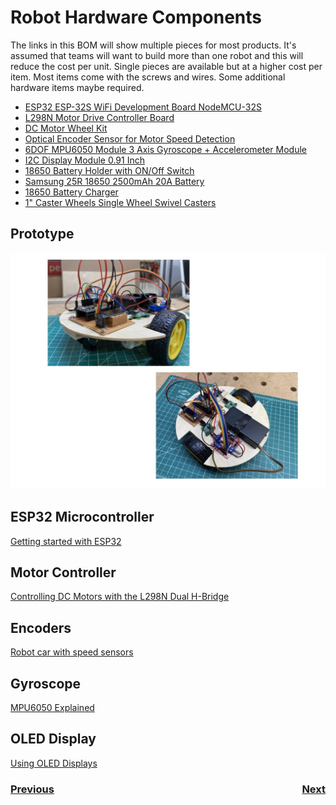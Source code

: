 # <a name="bom"></a>Robot Hardware Components
The links in this BOM will show multiple pieces for most products.  It's assumed that teams will want to build more than one robot and this will reduce the cost per unit. Single pieces are available but at a higher cost per item.  Most items come with the screws and wires. Some additional hardware items maybe required.
- [ESP32 ESP-32S WiFi Development Board NodeMCU-32S](https://www.amazon.com/dp/B086MGH7JV/?coliid=I25TTO5GWWP44Q&colid=18A3P3KX2X6RJ&psc=1&ref_=lv_ov_lig_dp_it)
- [L298N Motor Drive Controller Board](https://www.amazon.com/gp/product/B07PDDZM9L/ref=ppx_yo_dt_b_asin_title_o02_s00?ie=UTF8&psc=1)
- [DC Motor Wheel Kit](https://www.amazon.com/dp/B081W176PL/?coliid=I2H12T7AI2ENJS&colid=18A3P3KX2X6RJ&psc=1&ref_=lv_ov_lig_dp_it)
- [Optical Encoder Sensor for Motor Speed Detection](https://www.amazon.com/dp/B081W4KMHC/?coliid=I1OIKZCDSA96CD&colid=18A3P3KX2X6RJ&psc=1&ref_=lv_ov_lig_dp_it)
- [6DOF MPU6050 Module 3 Axis Gyroscope + Accelerometer Module](https://www.amazon.com/dp/B06XW9ZSC8/?coliid=I33S53IKDA4YTC&colid=18A3P3KX2X6RJ&psc=1&ref_=lv_ov_lig_dp_it)
- [I2C Display Module 0.91 Inch](https://www.amazon.com/dp/B08CDN5PSJ/?coliid=IPPZF5KYF3ZDQ&colid=18A3P3KX2X6RJ&psc=1&ref_=lv_ov_lig_dp_it)
- [18650 Battery Holder with ON/Off Switch](https://www.amazon.com/gp/product/B071DF4ZFG/ref=ppx_yo_dt_b_asin_title_o04_s00?ie=UTF8&psc=1)
- [Samsung 25R 18650 2500mAh 20A Battery](https://www.18650batterystore.com/18650-p/samsung-25r-18650.htm?gclid=CjwKCAjwkoz7BRBPEiwAeKw3q0UdWyndKWW0d0Z4SdPLWF9pgRI892BRPVXSbqOe6H6sriTIbdVDzhoC-gMQAvD_BwE)
- [18650 Battery Charger](https://www.amazon.com/EBL-Universal-Battery-Rechargeable-Batteries/dp/B07PRJRHHB/ref=sr_1_4?crid=3Q8MO89GSELLD&dchild=1&keywords=18650+charger&qid=1602111457&sprefix=18650+%2Caps%2C208&sr=8-4)
- [1" Caster Wheels Single Wheel Swivel Casters](https://www.amazon.com/gp/product/B07TXP54KG/ref=ppx_yo_dt_b_asin_title_o00_s00?ie=UTF8&psc=1)

## Prototype

![Robot photo](../images/FRCRobot/FRCRobot.013.jpeg)

## ESP32 Microcontroller

[Getting started with ESP32](https://dronebotworkshop.com/esp32-intro/)

## Motor Controller

[Controlling DC Motors with the L298N Dual H-Bridge](https://dronebotworkshop.com/dc-motors-l298n-h-bridge/)

## Encoders

[Robot car with speed sensors](https://dronebotworkshop.com/robot-car-with-speed-sensors/)

## Gyroscope

[MPU6050 Explained](https://mjwhite8119.github.io/Robots/mpu6050)

## OLED Display

[Using OLED Displays](https://dronebotworkshop.com/oled-arduino/)



<h3><span style="float:left">
<a href="ide">Previous</a></span>
<span style="float:right">
<a href="build">Next</a></span></h3>